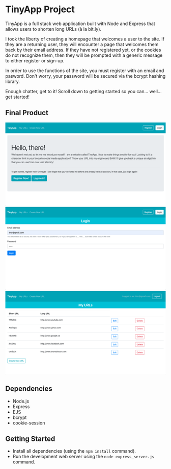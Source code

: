 # TinyApp Project

TinyApp is a full stack web application built with Node and Express that allows users to shorten long URLs (à la bit.ly).

I took the liberty of creating a homepage that welcomes a user to the site. If they are a returning user, they will encounter a page that welcomes them back by their email address. If they have not registered yet, or the cookies do not recognize them, then they will be prompted with a generic message to either register or sign-up. 

In order to use the functions of the site, you must register with an email and pasword. Don't worry, your password will be secured via the bcrypt hashing library.

Enough chatter, get to it! Scroll down to getting started so you can... well... get started!

## Final Product

!["screenshot description"](https://github.com/austinkret/tinyapp/blob/master/docs/1.%20Home%20Page%20-%20First%20Time.png)
!["screenshot description"](https://github.com/austinkret/tinyapp/blob/master/docs/2.%20Login%20Page.png)
!["screenshot description"](https://github.com/austinkret/tinyapp/blob/master/docs/4.%20MyURLs%20Page.png)

## Dependencies

- Node.js
- Express
- EJS
- bcrypt
- cookie-session

## Getting Started

- Install all dependencies (using the `npm install` command).
- Run the development web server using the `node express_server.js` command.